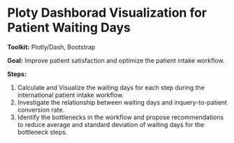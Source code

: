 # Ploty Dashborad Visualization for Patient Waiting Days

**Toolkit:** Plotly/Dash, Bootstrap

**Goal:** Improve patient satisfaction and optimize the patient intake workflow. 

**Steps:**

1. Calculate and Visualize the waiting days for each step during the international patient intake workflow. 
2. Investigate the relationship between waiting days and inquery-to-patient conversion rate.
3. Identify the bottlenecks in the workflow and propose recommendations to reduce average and standard deviation of waiting days for the bottleneck steps.
